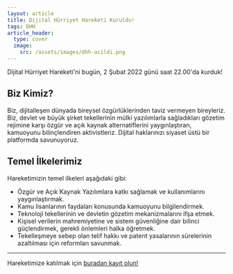 ```yaml
---
layout: article
title: Dijital Hürriyet Hareketi Kuruldu!
tags: DHH
article_header:
  type: cover
  image:
    src: /assets/images/dhh-acildi.png
---
```


Dijital Hürriyet Hareketi'ni bugün, 2 Şubat 2022 günü saat 22.00'da kurduk!

## Biz Kimiz?

Biz, dijitalleşen dünyada bireysel özgürlüklerinden taviz vermeyen bireyleriz. Biz, devlet ve büyük şirket tekellerinin mülki yazılımlarla sağladıkları gözetim rejimine karşı özgür ve açık kaynak alternatiflerini yaygınlaştıran, kamuoyunu bilinçlendiren aktivistleriz. Dijital haklarınızı siyaset üstü bir platformda savunuyoruz.

## Temel İlkelerimiz
Hareketimizin temel ilkeleri aşağıdaki gibi:

* Özgür ve Açık Kaynak Yazılımlara katkı sağlamak ve kullanımlarını yaygınlaştırmak.
* Kamu lisanlarının faydaları konusunda kamuoyunu bilgilendirmek.
* Teknoloji tekellerinin ve devletin gözetim mekanizmalarını ifşa etmek.
* Kişisel verilerin mahremiyetine ve sistem güvenliğine dair bilinci güçlendirmek, gerekli önlemleri halka öğretmek.
* Tekelleşmeye sebep olan telif hakkı ve patent yasalarının sürelerinin azaltılması için reformları savunmak.

<!--more-->

---

Hareketimize katılmak için [buradan kayıt olun!](dar.vin/dhh-kayit)


